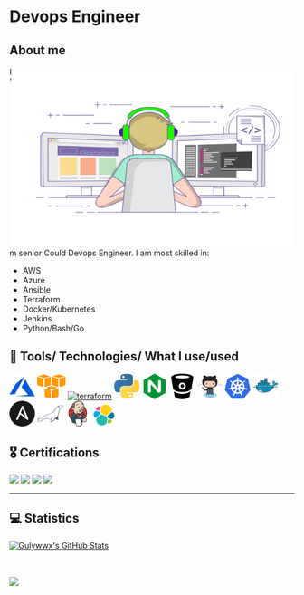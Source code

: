 # Devops Engineer 


## About me

<img align="right" src="images/gifs/coder3.gif" width="500" height="320" />

I’m senior Could Devops Engineer. I am most skilled in:

- AWS
- Azure
- Ansible
- Terraform
- Docker/Kubernetes
- Jenkins
- Python/Bash/Go


<h2>🚀 Tools/ Technologies/ What I use/used</h2>
<p align="left">
<a href="https://azure.microsoft.com" target="_blank"><img src="images/svgicons/microsoft_azure-icon.svg" alt="microsoft_azure" width="45" height="45" /></a>
<a href="https://aws.amazon.com" target="_blank"><img src="images/svgicons/amazon_aws-icon.svg" alt="Aws" width="50" height="45" /></a>  
<a href="https://www.terraform.io/" target="_blank"><img src="https://www.vectorlogo.zone/logos/terraformio/terraformio-icon.svg" alt="terraform" width="45" height="45"/></a>  
<a href="https://www.python.org" target="_blank"><img src="images/svgicons/python-icon.svg" alt="python" width="45" height="45" /></a>
<a href="https://www.nginx.com/" target="_blank"><img src="images/svgicons/nginx-icon.svg" alt="nginx" width="45" height="45" /></a>
<a href="https://bitbucket.org/" target="_blank"><img src="images/svgicons/bitbucket-icon.svg" alt="BitBucket" width="45" height="45" /></a>
<a href="https://github.com/" target="_blank"><img src="images/svgicons/github-icon.svg" alt="Github" width="45" height="45" /></a>
<a href="https://kubernetes.io" target="_blank"><img src="images/svgicons/kubernetes-icon.svg" alt="Kubernetes" width="45" height="45" /></a>
<a href="https://www.docker.com/" target="_blank"><img src="images/svgicons/docker-icon.svg" alt="Docker" width="45" height="45" /></a>
<a href="https://www.ansible.com/" target="_blank"><img src="images/svgicons/ansible-icon.svg" alt="Ansible" width="45" height="45" /></a>
<a href="https://mariadb.org/" target="_blank"><img src="images/svgicons/mariadb-icon.svg" alt="MariaDb" width="45" height="45" /></a>
<a href="https://www.jenkins.io/" target="_blank"><img src="images/svgicons/jenkins-icon.svg" alt="Jenkins" width="45" height="45" /></a>
<a href="https://www.elastic.co" target="_blank"> <img src="images/svgicons/elastic-icon.svg" alt="elasticsearch" width="40" height="40"/></a>  
</p>

## 🎖️ Certifications

<a title="AWS Certified Solutions Architect – Professional" href="https://www.credly.com/badges/dfe1fdcc-7d99-49a2-a3c7-94378325bbeb"><img height="60" src="https://images.credly.com/size/680x680/images/2d84e428-9078-49b6-a804-13c15383d0de/image.png"></a>
<a title="WS Certified DevOps Engineer – Professional" href="https://www.credly.com/badges/4239ee46-6481-41cf-b6a5-c0d83297299b"><img height="60" src="https://images.credly.com/size/680x680/images/bd31ef42-d460-493e-8503-39592aaf0458/image.png"></a>
<a title="Microsoft Certified: Azure Solutions Architect Expert" href="https://www.credly.com/badges/a4c3635c-fed4-4cfe-ae39-d2539a865a1d"><img height="60" src="https://images.credly.com/size/680x680/images/987adb7e-49be-4e24-b67e-55986bd3fe66/azure-solutions-architect-expert-600x600.png"></a>
<a title="Microsoft Certified: Azure Network Engineer Associate" href="https://www.credly.com/badges/de61ddb3-c3f9-453b-addc-5365df19c583"><img height="60" src="https://images.credly.com/size/680x680/images/c3a2e51d-7984-48cc-a4cb-88d4e8487037/azure-network-engineer-associate-600x600.png"></a>

---
## 💻 Statistics


<a href="https://github.com/gulywwx/gulywwx">
  <img align="center" src="https://bad-apple-github-readme.vercel.app/api?username=gulywwx&show_icons=true&line_height=27&count_private=true" alt="Gulywwx's GitHub Stats" />
</a>

<p>&nbsp;</p>

<a href="https://github.com/gulywwx/gulywwx">
  <img align="center" src="https://github-profile-trophy.vercel.app/?username=gulywwx&column=7" />
</a>


